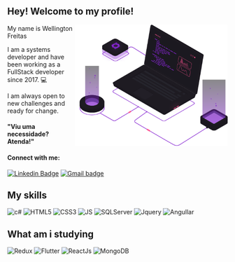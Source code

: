 ## Hey! Welcome to my profile!

<img align="right" src="https://raw.githubusercontent.com/WellingtonFreitas/WellingtonFreitas/344ce2c581a1c70020cc17a4f0c1b3f941eb7468/image/home-hero-illustration.svg" width="350"/>
My name is Wellington Freitas

I am a systems developer and have been working as a FullStack developer since 2017. 💻

I am always open to new challenges and ready for change.

####  "Viu uma necessidade? Atenda!"

#### Connect with me:
[![Linkedin Badge](https://img.shields.io/badge/LinkedIn-0077B5?style=for-the-badge&logo=linkedin&logoColor=white)](https://www.linkedin.com/in/wellington-freitas-43624283/) [![Gmail badge](https://img.shields.io/badge/Gmail-D14836?style=for-the-badge&logo=gmail&logoColor=white)](mailto:wellington.m.de.freitas@gmail.com)



## My skills

<img src ="https://img.shields.io/badge/.NET-5C2D91?style=for-the-badge&logo=.net&logoColor=white" alt = "c#"  style = "max-width: 100%;"> </img>   <img src ="https://img.shields.io/badge/HTML5-E34F26?style=for-the-badge&logo=html5&logoColor=white" alt = "HTML5" style = "max-width: 100%;"> </img>   <img src ="https://img.shields.io/badge/CSS3-1572B6?style=for-the-badge&logo=css3&logoColor=white" alt = "CSS3"  style = "max-width: 100%;"> </img>    <img src ="https://img.shields.io/badge/JavaScript-F7DF1E?style=for-the-badge&logo=javascript&logoColor=black" alt = "JS" style = "max-width: 100%;">   </img>   <img src ="https://img.shields.io/badge/SQL_Server-CC2927?style=for-the-badge&logo=microsoft-sql-server&logoColor=white" alt = "SQLServer" style = "max-width: 100%;"> </img>    <img src ="https://img.shields.io/badge/jQuery-0769AD?style=for-the-badge&logo=jquery&logoColor=white" alt = "Jquery" style = "max-width: 100%;"> </img> <img src ="![Angular](https://img.shields.io/badge/angular-%23DD0031.svg?style=for-the-badge&logo=angular&logoColor=white)" alt = "Angullar" style = "max-width: 100%;"> </img>

## What am i studying
 <img src ="https://img.shields.io/badge/Dart-0175C2?style=for-the-badge&logo=dart&logoColor=white" alt = "Redux"  style = "max-width: 100%;"> </img> </img>   <img src ="https://img.shields.io/badge/Flutter-02569B?style=for-the-badge&logo=flutter&logoColor=white" alt = "Flutter" style = "max-width: 100%;"> </img>  <img src ="https://img.shields.io/badge/React-20232A?style=for-the-badge&logo=react&logoColor=61DAFB" alt = "ReactJs" style = "max-width: 100%;"> </img>   <img src ="https://img.shields.io/badge/MongoDB-4EA94B?style=for-the-badge&logo=mongodb&logoColor=white" alt = "MongoDB" style = "max-width: 100%;"> </img> 

